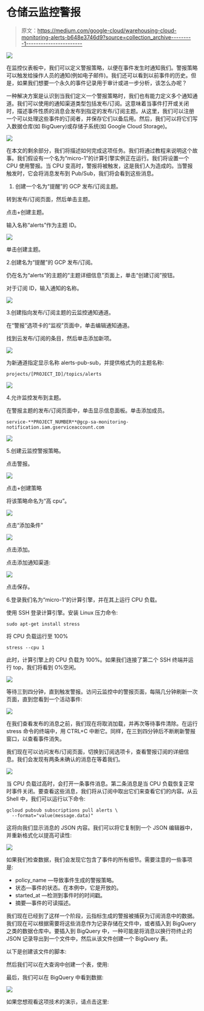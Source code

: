 # 仓储云监控警报

> 原文：<https://medium.com/google-cloud/warehousing-cloud-monitoring-alerts-b648e3746d9?source=collection_archive---------1----------------------->

![](img/622c831bcec3cefc81e6b093144248e2.png)

在监控仪表板中，我们可以定义警报策略，以便在事件发生时通知我们。警报策略可以触发给操作人员的通知(例如电子邮件)。我们还可以看到以前事件的历史。但是，如果我们想要一个永久的事件记录用于审计或进一步分析，该怎么办呢？

一种解决方案是认识到当我们定义一个警报策略时，我们也有能力定义多个通知通道。我们可以使用的通知渠道类型包括发布/订阅。这意味着当事件打开或关闭时，描述事件性质的消息会发布到指定的发布/订阅主题。从这里，我们可以注册一个可以处理这些事件的订阅者，并保存它们以备后用。然后，我们可以将它们写入数据仓库(如 BigQuery)或存储子系统(如 Google Cloud Storage)。

![](img/2ff609fb122fb74d4e383cd36561440c.png)

在本文的剩余部分，我们将描述如何完成这项任务。我们将通过教程来说明这个故事。我们假设有一个名为“micro-1”的计算引擎实例正在运行。我们将设置一个 CPU 使用警报。当 CPU 变高时，警报将被触发，这是我们人为造成的。当警报触发时，它会将消息发布到 Pub/Sub，我们将会看到这些消息。

1.  创建一个名为“提醒”的 GCP 发布/订阅主题。

转到发布/订阅页面，然后单击主题。

点击+创建主题。

输入名称“alerts”作为主题 ID。

![](img/d85f80c8f43dbd72b7c238bef882cb56.png)

单击创建主题。

2.创建名为“提醒”的 GCP 发布/订阅。

仍在名为“alerts”的主题的“主题详细信息”页面上，单击“创建订阅”按钮。

对于订阅 ID，输入通知的名称。

![](img/d8193abb10cc498bf47a260f628d9e0e.png)

3.创建指向发布/订阅主题的云监控通知通道。

在“警报”选项卡的“监视”页面中，单击编辑通知通道。

找到云发布/订阅的条目，然后单击添加新项。

![](img/540621dbe9fda8a5740681e864a82157.png)

为新通道指定显示名称 alerts-pub-sub，并提供格式为的主题名称:

```
projects/[PROJECT_ID]/topics/alerts
```

![](img/321a8cead28bcb5c842f62bd8a4ae7bf.png)

4.允许监控发布到主题。

在警报主题的发布/订阅页面中，单击显示信息面板。单击添加成员。

```
service-**PROJECT_NUMBER**@gcp-sa-monitoring-notification.iam.gserviceaccount.com
```

![](img/9c92a3c682ab54698125a2b1e38d8d55.png)

5.创建云监控警报策略。

点击警报。

![](img/b381df3cfaeab50df917d5679df5068d.png)

点击+创建策略

将该策略命名为“高 cpu”。

![](img/0fbd5250b8c9b0ded0610f4f012a28be.png)

点击“添加条件”

![](img/454b9b373502e162b0cc9711b1e4fa07.png)

点击添加。

点击添加通知渠道:

![](img/029aacd6abda417dbbe45f6e17f96688.png)

点击保存。

6.登录我们名为“micro-1”的计算引擎，并在其上运行 CPU 负载。

使用 SSH 登录计算引擎。安装 Linux 压力命令:

```
sudo apt-get install stress
```

将 CPU 负载运行至 100%

```
stress --cpu 1
```

此时，计算引擎上的 CPU 负载为 100%。如果我们连接了第二个 SSH 终端并运行 top，我们将看到 0%空闲。

![](img/4b9016f6cb34e479314ab449bc97e710.png)

等待三到四分钟，直到触发警报。访问云监控中的警报页面，每隔几分钟刷新一次页面，直到您看到一个活动事件:

![](img/f294eb5172ca786e819694ef5dc338ee.png)

在我们查看发布的消息之前，我们现在将取消加载，并再次等待事件清除。在运行 stress 命令的终端中，用 CTRL+C 中断它。同样，在三到四分钟后不断刷新警报窗口，以查看事件消失。

我们现在可以访问发布/订阅页面，切换到订阅选项卡，查看警报订阅的详细信息。我们会发现有两条未确认的消息在等着我们。

![](img/5baaaebe67c9e41d508538fad5a894d5.png)

当 CPU 负载过高时，会打开一条事件消息。第二条消息是当 CPU 负载恢复正常时事件关闭。要查看这些消息，我们将从订阅中取出它们来查看它们的内容。从云 Shell 中，我们可以运行以下命令:

```
gcloud pubsub subscriptions pull alerts \
  --format="value(message.data)"
```

这将向我们显示消息的 JSON 内容。我们可以将它复制到一个 JSON 编辑器中，并重新格式化以提高可读性:

![](img/3d7674fda6b323996769d9184a286e2b.png)

如果我们检查数据，我们会发现它包含了事件的所有细节。需要注意的一些事项是:

*   policy_name —导致事件生成的警报策略。
*   状态—事件的状态。在本例中，它是开放的。
*   started_at —检测到事件时的时间戳。
*   摘要—事件的可读描述。

我们现在已经到了这样一个阶段，云指标生成的警报被捕获为订阅消息中的数据。我们现在可以根据需要将这些消息作为记录存储在文件中，或者插入到 BigQuery 之类的数据仓库中。要插入到 BigQuery 中，一种可能是将消息以换行符终止的 JSON 记录导出到一个文件中，然后从该文件创建一个 BigQuery 表。

以下是创建该文件的脚本:

然后我们可以在大查询中创建一个表，使用:

最后，我们可以在 BigQuery 中看到数据:

![](img/de366e61d19aa319a979f150a89ab68b.png)

如果您想观看这项技术的演示，请点击这里: